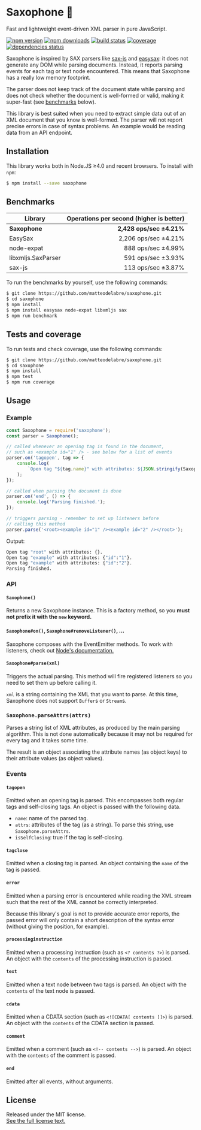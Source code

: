 # Saxophone 🎷

Fast and lightweight event-driven XML parser in pure JavaScript.

[![npm version](https://img.shields.io/npm/v/saxophone.svg?style=flat-square)](https://www.npmjs.com/package/saxophone)
[![npm downloads](https://img.shields.io/npm/dm/saxophone.svg?style=flat-square)](https://www.npmjs.com/package/saxophone)
[![build status](https://img.shields.io/travis/matteodelabre/saxophone.svg?style=flat-square)](https://travis-ci.org/matteodelabre/saxophone)
[![coverage](https://img.shields.io/coveralls/matteodelabre/saxophone.svg?style=flat-square)](https://coveralls.io/github/matteodelabre/saxophone)
[![dependencies status](http://img.shields.io/david/matteodelabre/saxophone.svg?style=flat-square)](https://david-dm.org/matteodelabre/saxophone)

Saxophone is inspired by SAX parsers like
[sax-js](https://github.com/isaacs/sax-js) and
[easysax](https://github.com/vflash/easysax): it does not generate any
DOM while parsing documents. Instead, it reports parsing events
for each tag or text node encountered. This means that Saxophone
has a really low memory footprint.

The parser does not keep track of the document state while parsing
and does not check whether the document is well-formed or valid,
making it super-fast (see [benchmarks](#benchmarks) below).

This library is best suited when you need to extract simple data
out of an XML document that you know is well-formed. The parser will
not report precise errors in case of syntax problems. An example would
be reading data from an API endpoint.

## Installation

This library works both in Node.JS ≥4.0 and recent browsers.
To install with `npm`:

```sh
$ npm install --save saxophone
```

## Benchmarks

| Library            | Operations per second (higher is better) |
|--------------------|-----------------------------------------:|
| **Saxophone**      | **2,428 ops/sec ±4.21%**                 |
| EasySax            | 2,206 ops/sec ±4.21%                     |
| node-expat         | 888 ops/sec ±4.99%                       |
| libxmljs.SaxParser | 591 ops/sec ±3.93%                       |
| sax-js             | 113 ops/sec ±3.87%                       |

To run the benchmarks by yourself, use the following commands:

```sh
$ git clone https://github.com/matteodelabre/saxophone.git
$ cd saxophone
$ npm install
$ npm install easysax node-expat libxmljs sax
$ npm run benchmark
```

## Tests and coverage

To run tests and check coverage, use the following commands:

```sh
$ git clone https://github.com/matteodelabre/saxophone.git
$ cd saxophone
$ npm install
$ npm test
$ npm run coverage
```

## Usage

### Example

```js
const Saxophone = require('saxophone');
const parser = Saxophone();

// called whenever an opening tag is found in the document,
// such as <example id="1" /> - see below for a list of events
parser.on('tagopen', tag => {
    console.log(
        `Open tag "${tag.name}" with attributes: ${JSON.stringify(Saxophone.parseAttrs(tag.attrs))}.`
    );
});

// called when parsing the document is done
parser.on('end', () => {
    console.log('Parsing finished.');
});

// triggers parsing - remember to set up listeners before
// calling this method
parser.parse('<root><example id="1" /><example id="2" /></root>');
```

Output:

```sh
Open tag "root" with attributes: {}.
Open tag "example" with attributes: {"id":"1"}.
Open tag "example" with attributes: {"id":"2"}.
Parsing finished.
```

### API

#### `Saxophone()`

Returns a new Saxophone instance. This is a factory method,
so you **must not prefix it with the `new` keyword.**

#### `Saxophone#on()`, `Saxophone#removeListener()`, ...

Saxophone composes with the EventEmitter methods. To work
with listeners, check out [Node's documentation.](https://nodejs.org/api/events.html)

#### `Saxophone#parse(xml)`

Triggers the actual parsing. This method will fire registered listeners
so you need to set them up before calling it.

`xml` is a string containing the XML that you want to parse. At this
time, Saxophone does not support `Buffer`s or `Stream`s.

### `Saxophone.parseAttrs(attrs)`

Parses a string list of XML attributes, as produced by the main parsing
algorithm. This is not done automatically because it may not be required
for every tag and it takes some time.

The result is an object associating the attribute names (as object keys)
to their attribute values (as object values).

### Events

#### `tagopen`

Emitted when an opening tag is parsed. This encompasses
both regular tags and self-closing tags. An object is passed
with the following data.

* `name`: name of the parsed tag.
* `attrs`: attributes of the tag (as a string). To parse this string, use `Saxophone.parseAttrs`.
* `isSelfClosing`: true if the tag is self-closing.

#### `tagclose`

Emitted when a closing tag is parsed. An object containing the
`name` of the tag is passed.

#### `error`

Emitted when a parsing error is encountered while reading the
XML stream such that the rest of the XML cannot be correctly
interpreted.

Because this library's goal is not to provide accurate error
reports, the passed error will only contain a short description
of the syntax error (without giving the position, for example).

#### `processinginstruction`

Emitted when a processing instruction (such as `<? contents ?>`)
is parsed. An object with the `contents` of the processing
instruction is passed.

#### `text`

Emitted when a text node between two tags is parsed.
An object with the `contents` of the text node is passed.

#### `cdata`

Emitted when a CDATA section (such as `<![CDATA[ contents ]]>`)
is parsed. An object with the `contents` of the CDATA section
is passed.

#### `comment`

Emitted when a comment (such as `<!-- contents -->`)
is parsed. An object with the `contents` of the comment is passed.

#### `end`

Emitted after all events, without arguments.

## License

Released under the MIT license.  
[See the full license text.](LICENSE)
